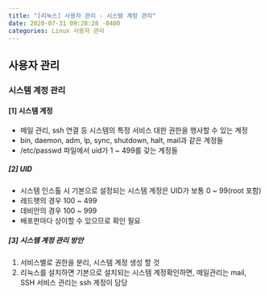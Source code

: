 ```yaml
---
title: "[리눅스] 사용자 관리 - 시스템 계정 관리"
date: 2020-07-31 09:28:28 -0400
categories: Linux 사용자 관리
---
```


## 사용자 관리 

### 시스템 계정 관리

#### [1] 시스템 계정

- 메일 관리, ssh 연결 등 시스템의 특정 서비스 대한 권한을 행사할 수 있는 계정
- bin, daemon, adm, lp, sync, shutdown, halt, mail과 같은 계정들
- /etc/passwd 파일에서 uid가 1 ~ 499를 갖는 계정들

##### [2] UID

- 시스템 인스톨 시 기본으로 설정되는 시스템 계정은 UID가 보통 0 ~ 99(root 포함)
- 레드햇의 경우 100 ~ 499
- 데비안의 경우 100 ~ 999
- 배포판마다 상이할 수 있으므로 확인 필요

##### [3] 시스템 계정 관리 방안

1) 서비스별로 권한을 분리, 시스템 계정 생성 할 것
2) 리눅스를 설치하면 기본으로 설치되는 시스템 계정확인하면, 메일관리는 mail, SSH 서비스 관리는 ssh 계정이 담당



